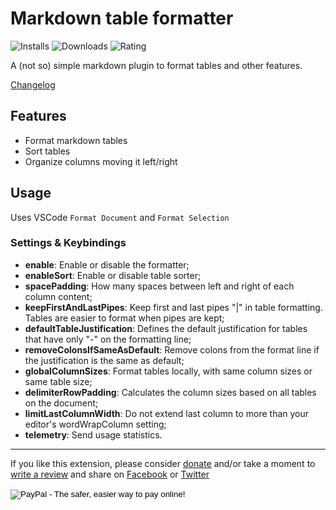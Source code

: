 # Markdown table formatter

![Installs](https://vsmarketplacebadge.apphb.com/installs-short/fcrespo82.markdown-table-formatter.svg)
![Downloads](https://vsmarketplacebadge.apphb.com/downloads-short/fcrespo82.markdown-table-formatter.svg)
![Rating](https://vsmarketplacebadge.apphb.com/rating-star/fcrespo82.markdown-table-formatter.svg)

A (not so) simple markdown plugin to format tables and other features.

[Changelog](https://github.com/fcrespo82/vscode-markdown-table-formatter/blob/master/CHANGELOG.md)

##  Features
- Format markdown tables
- Sort tables
- Organize columns moving it left/right

## Usage

Uses VSCode `Format Document` and `Format Selection`

### Settings & Keybindings

- **enable**: Enable or disable the formatter;
- **enableSort**: Enable or disable table sorter;
- **spacePadding**: How many spaces between left and right of each column content;
- **keepFirstAndLastPipes**: Keep first and last pipes "|" in table formatting. Tables are easier to format when pipes are kept;
- **defaultTableJustification**: Defines the default justification for tables that have only "-" on the formatting line;
- **removeColonsIfSameAsDefault**: Remove colons from the format line if the justification is the same as default;
- **globalColumnSizes**: Format tables locally, with same column sizes or same table size;
- **delimiterRowPadding**: Calculates the column sizes based on all tables on the document;
- **limitLastColumnWidth**: Do not extend last column to more than your editor's wordWrapColumn setting;
- **telemetry**: Send usage statistics.

- - -


If you like this extension, please consider [donate](https://www.paypal.com/cgi-bin/webscr?cmd=_s-xclick&hosted_button_id=2KJXQPK7AAVU6) and/or take a moment to [write a review](https://marketplace.visualstudio.com/items?itemName=fcrespo82.markdown-table-formatter#review-details) and share on <a href="https://www.facebook.com/sharer/sharer.php?u=https%3A%2F%2Fmarketplace.visualstudio.com%2Fitems%3FitemName%3Dfcrespo82.markdown-table-formatter%23overview">Facebook</a> or <a href="https://www.twitter.com/home?status=Just%20discovered%20this%20on%20the%20%23VSMarketplace%3A%20https%3A%2F%2Fmarketplace.visualstudio.com%2Fitems%3FitemName%3Dfcrespo82.markdown-table-formatter%23overview">Twitter</a>
<form action="https://www.paypal.com/cgi-bin/webscr" method="post" target="_top">
<input type="hidden" name="cmd" value="_s-xclick">
<input type="hidden" name="hosted_button_id" value="2KJXQPK7AAVU6">
<input type="image" src="https://www.paypalobjects.com/en_US/i/btn/btn_donate_SM.gif" border="0" name="submit" alt="PayPal - The safer, easier way to pay online!">
<img alt="" border="0" src="https://www.paypalobjects.com/pt_BR/i/scr/pixel.gif" width="1" height="1">
</form>

